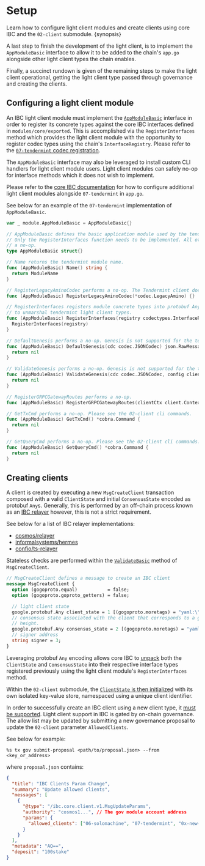 <!-- 
order: 9
-->

# Setup

Learn how to configure light client modules and create clients using core IBC and the `02-client` submodule. {synopsis}

A last step to finish the development of the light client, is to implement the `AppModuleBasic` interface to allow it to be added to the chain's `app.go` alongside other light client types the chain enables.

Finally, a succinct rundown is given of the remaining steps to make the light client operational, getting the light client type passed through governance and creating the clients.

## Configuring a light client module

An IBC light client module must implement the [`AppModuleBasic`](https://github.com/cosmos/cosmos-sdk/blob/main/types/module/module.go#L50) interface in order to register its concrete types against the core IBC interfaces defined in `modules/core/exported`. This is accomplished via the `RegisterInterfaces` method which provides the light client module with the opportunity to register codec types using the chain's `InterfaceRegistry`. Please refer to the [`07-tendermint` codec registration](https://github.com/cosmos/ibc-go/blob/v7.0.0/modules/light-clients/07-tendermint/codec.go#L11).

The `AppModuleBasic` interface may also be leveraged to install custom CLI handlers for light client module users. Light client modules can safely no-op for interface methods which it does not wish to implement.

Please refer to the [core IBC documentation](../integration.md#integrating-light-clients) for how to configure additional light client modules alongside `07-tendermint` in `app.go`.

See below for an example of the `07-tendermint` implementation of `AppModuleBasic`.

```go
var _ module.AppModuleBasic = AppModuleBasic{}

// AppModuleBasic defines the basic application module used by the tendermint light client.
// Only the RegisterInterfaces function needs to be implemented. All other function perform
// a no-op.
type AppModuleBasic struct{}

// Name returns the tendermint module name.
func (AppModuleBasic) Name() string {
  return ModuleName
}

// RegisterLegacyAminoCodec performs a no-op. The Tendermint client does not support amino.
func (AppModuleBasic) RegisterLegacyAminoCodec(*codec.LegacyAmino) {}

// RegisterInterfaces registers module concrete types into protobuf Any. This allows core IBC
// to unmarshal tendermint light client types.
func (AppModuleBasic) RegisterInterfaces(registry codectypes.InterfaceRegistry) {
  RegisterInterfaces(registry)
}

// DefaultGenesis performs a no-op. Genesis is not supported for the tendermint light client.
func (AppModuleBasic) DefaultGenesis(cdc codec.JSONCodec) json.RawMessage {
  return nil
}

// ValidateGenesis performs a no-op. Genesis is not supported for the tendermint light cilent.
func (AppModuleBasic) ValidateGenesis(cdc codec.JSONCodec, config client.TxEncodingConfig, bz json.RawMessage) error {
  return nil
}

// RegisterGRPCGatewayRoutes performs a no-op.
func (AppModuleBasic) RegisterGRPCGatewayRoutes(clientCtx client.Context, mux *runtime.ServeMux) {}

// GetTxCmd performs a no-op. Please see the 02-client cli commands.
func (AppModuleBasic) GetTxCmd() *cobra.Command {
  return nil
}

// GetQueryCmd performs a no-op. Please see the 02-client cli commands.
func (AppModuleBasic) GetQueryCmd() *cobra.Command {
  return nil
}
```

## Creating clients

A client is created by executing a new `MsgCreateClient` transaction composed with a valid `ClientState` and initial `ConsensusState` encoded as protobuf `Any`s.
Generally, this is performed by an off-chain process known as an [IBC relayer](https://github.com/cosmos/ibc/tree/main/spec/relayer/ics-018-relayer-algorithms) however, this is not a strict requirement.

See below for a list of IBC relayer implementations:

- [cosmos/relayer](https://github.com/cosmos/relayer)
- [informalsystems/hermes](https://github.com/informalsystems/hermes)
- [confio/ts-relayer](https://github.com/confio/ts-relayer)

Stateless checks are performed within the [`ValidateBasic`](https://github.com/cosmos/ibc-go/blob/v7.0.0/modules/core/02-client/types/msgs.go#L48) method of `MsgCreateClient`.

```protobuf
// MsgCreateClient defines a message to create an IBC client
message MsgCreateClient {
  option (gogoproto.equal)           = false;
  option (gogoproto.goproto_getters) = false;

  // light client state
  google.protobuf.Any client_state = 1 [(gogoproto.moretags) = "yaml:\"client_state\""];
  // consensus state associated with the client that corresponds to a given
  // height.
  google.protobuf.Any consensus_state = 2 [(gogoproto.moretags) = "yaml:\"consensus_state\""];
  // signer address
  string signer = 3;
}
```

Leveraging protobuf `Any` encoding allows core IBC to [unpack](https://github.com/cosmos/ibc-go/blob/v7.0.0/modules/core/keeper/msg_server.go#L28-L36) both the `ClientState` and `ConsensusState` into their respective interface types registered previously using the light client module's `RegisterInterfaces` method.

Within the `02-client` submodule, the [`ClientState` is then initialized](https://github.com/cosmos/ibc-go/blob/v7.0.0/modules/core/02-client/keeper/client.go#L30-L32) with its own isolated key-value store, namespaced using a unique client identifier.

In order to successfully create an IBC client using a new client type, it [must be supported](https://github.com/cosmos/ibc-go/blob/v7.0.0/modules/core/02-client/keeper/client.go#L19-L25). Light client support in IBC is gated by on-chain governance. The allow list may be updated by submitting a new governance proposal to update the `02-client` parameter `AllowedClients`.

See below for example:

```shell
%s tx gov submit-proposal <path/to/proposal.json> --from <key_or_address>
```

where `proposal.json` contains:

```json
{
  "title": "IBC Clients Param Change",
  "summary": "Update allowed clients",
  "messages": [
    {
      "@type": "/ibc.core.client.v1.MsgUpdateParams",
      "authority": "cosmos1...", // The gov module account address
      "params": {
        "allowed_clients": ["06-solomachine", "07-tendermint", "0x-new-client"]
      }
    }
  ],
  "metadata": "AQ==",
  "deposit": "100stake"
}
```
